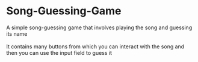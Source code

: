 # Song-Guessing-Game</br>
A simple song-guessing game that involves playing the song and guessing its name</br>
</br>
It contains many buttons from which you can interact with the song and then you can use the input field to guess it

